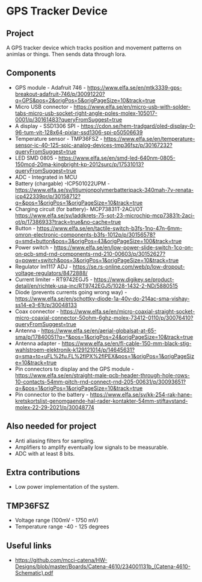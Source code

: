 # GPS Tracker Device

## Project
A GPS tracker device which tracks position and movement patterns on animlas or things. Then sends data through lora.

## Components
* GPS module - Adafruit 746 - https://www.elfa.se/en/mtk3339-gps-breakout-adafruit-746/p/30091220?q=GPS&pos=2&origPos=5&origPageSize=10&track=true
* Micro USB connector - https://www.elfa.se/en/micro-usb-with-solder-tabs-micro-usb-socket-right-angle-poles-molex-105017-0001/p/30161483?queryFromSuggest=true
* A display - SSD1306 SPI - https://cdon.se/hem-tradgard/oled-display-0-96-tum-vit-128x64-pixlar-ssd1306-spi-p50506639
* Temperature sensor - TMP36FSZ - https://www.elfa.se/en/temperature-sensor-ic-40-125-soic-analog-devices-tmp36fsz/p/30167232?queryFromSuggest=true
* LED SMD 0805 - https://www.elfa.se/en/smd-led-640nm-0805-150mcd-20ma-kingbright-kp-2012surc/p/17531013?queryFromSuggest=true
* ADC - Integrated in MCU
* Battery (chargable) -ICP501022UPM - https://www.elfa.se/sv/litiumjonpolymerbatteripack-340mah-7v-renata-icp422339pr/p/30158712?q=&pos=1&origPos=1&origPageSize=10&track=true
* Charging circuit (for battery)- MCP73831T-2ACI/OT https://www.elfa.se/sv/laddkrets-75-sot-23-microchip-mcp73831t-2aci-ot/p/17386933?track=true&no-cache=true
* Button - https://www.elfa.se/en/tactile-switch-b3fs-1no-47n-6mm-omron-electronic-components-b3fs-1012p/p/30156578?q=smd+button&pos=3&origPos=43&origPageSize=100&track=true
* Power switch - https://www.elfa.se/en/low-power-slide-switch-1co-on-on-pcb-smd-rnd-components-rnd-210-00603/p/30152627?q=power+switch&pos=3&origPos=1&origPageSize=10&track=true
* Regulator lm1117 ADJ - https://se.rs-online.com/web/p/low-dropout-voltage-regulators/8472888/
* Current limiter - RT9742EGJ5 - https://www.digikey.se/product-detail/en/richtek-usa-inc/RT9742EGJ5/1028-1432-2-ND/5880515
* Diode (prevents currents going wrong way) - https://www.elfa.se/en/schottky-diode-1a-40v-do-214ac-sma-vishay-ss14-e3-61t/p/30048133
* Coax connector - https://www.elfa.se/en/micro-coaxial-straight-socket-micro-coaxial-connector-50ohm-6ghz-molex-73412-0110/p/30076410?queryFromSuggest=true
* Antenna - https://www.elfa.se/en/aerial-globalsat-at-65-sma/p/17840051?q=*&pos=1&origPos=24&origPageSize=10&track=true
* Antenna adapter - https://www.elfa.se/en/fl-cable-150-mm-black-stig-wahlstroem-elektronik-k129121014/p/14645631?q=sma+to+uFL%2fu.FL%2fIPX%2fIPEX&pos=1&origPos=1&origPageSize=10&track=true
* Pin connectors to display and the GPS module - https://www.elfa.se/en/straight-male-pcb-header-through-hole-rows-10-contacts-54mm-pitch-rnd-connect-rnd-205-00631/p/30093651?q=&pos=1&origPos=1&origPageSize=10&track=true
* Pin connector to the battery - https://www.elfa.se/sv/kk-254-rak-hane-kretskortslist-genomgaende-hal-rader-kontakter-54mm-stiftavstand-molex-22-29-2021/p/30048774

## Also needed for project
* Anti aliasing filters for sampling.
* Amplifiers to amplify eventually low signals to be measurable.
* ADC with at least 8 bits.

## Extra contributions
* Low power implementation of the system. 

## TMP36FSZ
* Voltage range (100mV - 1750 mV)
* Temperature range -40 - 125 degrees

## Useful links
* https://github.com/mcci-catena/HW-Designs/blob/master/Boards/Catena-4610/234001131b_(Catena-4610-Schematic).pdf

